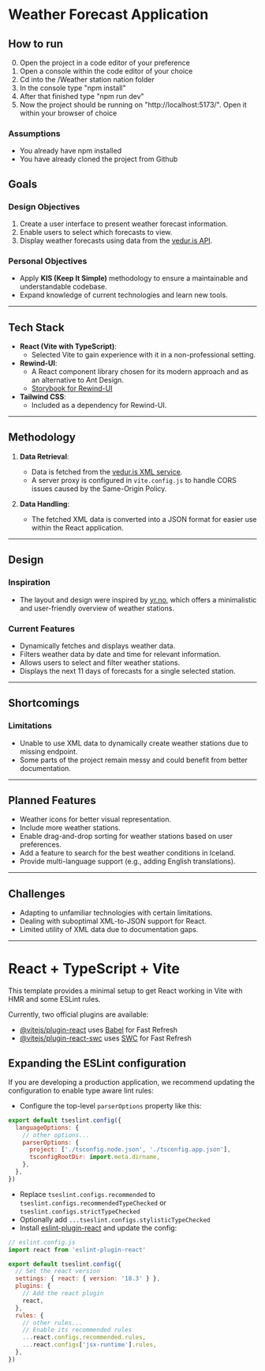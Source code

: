 # Weather Forecast Application

## How to run
0. Open the project in a code editor of your preference
1. Open a console within the code editor of your choice
2. Cd into the /Weather station nation folder
3. In the console type "npm install"
4. After that finished type "npm run dev"
5. Now the project should be running on "http://localhost:5173/". Open it within your browser of choice
### Assumptions
- You already have npm installed
- You have already cloned the project from Github



## Goals

### Design Objectives
1. Create a user interface to present weather forecast information.
2. Enable users to select which forecasts to view.
3. Display weather forecasts using data from the [vedur.is API](https://xmlweather.vedur.is/).

### Personal Objectives
- Apply **KIS (Keep It Simple)** methodology to ensure a maintainable and understandable codebase.
- Expand knowledge of current technologies and learn new tools.

---

## Tech Stack

- **React (Vite with TypeScript)**: 
  - Selected Vite to gain experience with it in a non-professional setting.
- **Rewind-UI**:
  - A React component library chosen for its modern approach and as an alternative to Ant Design.
  - [Storybook for Rewind-UI](https://storybook.rewind-ui.dev/)
- **Tailwind CSS**:
  - Included as a dependency for Rewind-UI.

---

## Methodology

1. **Data Retrieval**:
   - Data is fetched from the [vedur.is XML service](https://xmlweather.vedur.is/).
   - A server proxy is configured in `vite.config.js` to handle CORS issues caused by the Same-Origin Policy.

2. **Data Handling**:
   - The fetched XML data is converted into a JSON format for easier use within the React application.

---

## Design

### Inspiration
- The layout and design were inspired by [yr.no](https://yr.no), which offers a minimalistic and user-friendly overview of weather stations.

### Current Features
- Dynamically fetches and displays weather data.
- Filters weather data by date and time for relevant information.
- Allows users to select and filter weather stations.
- Displays the next 11 days of forecasts for a single selected station.

---

## Shortcomings

### Limitations
- Unable to use XML data to dynamically create weather stations due to missing endpoint.
- Some parts of the project remain messy and could benefit from better documentation.

---

## Planned Features

- Weather icons for better visual representation.
- Include more weather stations.
- Enable drag-and-drop sorting for weather stations based on user preferences.
- Add a feature to search for the best weather conditions in Iceland.
- Provide multi-language support (e.g., adding English translations).

---

## Challenges

- Adapting to unfamiliar technologies with certain limitations.
- Dealing with suboptimal XML-to-JSON support for React.
- Limited utility of XML data due to documentation gaps.

---


# React + TypeScript + Vite

This template provides a minimal setup to get React working in Vite with HMR and some ESLint rules.

Currently, two official plugins are available:

- [@vitejs/plugin-react](https://github.com/vitejs/vite-plugin-react/blob/main/packages/plugin-react/README.md) uses [Babel](https://babeljs.io/) for Fast Refresh
- [@vitejs/plugin-react-swc](https://github.com/vitejs/vite-plugin-react-swc) uses [SWC](https://swc.rs/) for Fast Refresh

## Expanding the ESLint configuration

If you are developing a production application, we recommend updating the configuration to enable type aware lint rules:

- Configure the top-level `parserOptions` property like this:

```js
export default tseslint.config({
  languageOptions: {
    // other options...
    parserOptions: {
      project: ['./tsconfig.node.json', './tsconfig.app.json'],
      tsconfigRootDir: import.meta.dirname,
    },
  },
})
```

- Replace `tseslint.configs.recommended` to `tseslint.configs.recommendedTypeChecked` or `tseslint.configs.strictTypeChecked`
- Optionally add `...tseslint.configs.stylisticTypeChecked`
- Install [eslint-plugin-react](https://github.com/jsx-eslint/eslint-plugin-react) and update the config:

```js
// eslint.config.js
import react from 'eslint-plugin-react'

export default tseslint.config({
  // Set the react version
  settings: { react: { version: '18.3' } },
  plugins: {
    // Add the react plugin
    react,
  },
  rules: {
    // other rules...
    // Enable its recommended rules
    ...react.configs.recommended.rules,
    ...react.configs['jsx-runtime'].rules,
  },
})
```
